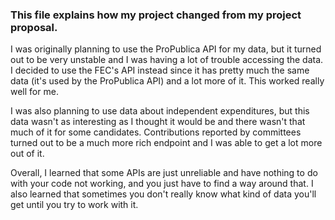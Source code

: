 ### This file explains how my project changed from my project proposal.
I was originally planning to use the ProPublica API for my data, but it turned out to be very unstable and I was having a lot of trouble accessing the data. I decided to use the FEC's API instead since it has pretty much the same data (it's used by the ProPublica API) and a lot more of it. This worked really well for me.

I was also planning to use data about independent expenditures, but this data wasn't as interesting as I thought it would be and there wasn't that much of it for some candidates. Contributions reported by committees turned out to be a much more rich endpoint and I was able to get a lot more out of it.

Overall, I learned that some APIs are just unreliable and have nothing to do with your code not working, and you just have to find a way around that. I also learned that sometimes you don't really know what kind of data you'll get until you try to work with it.
